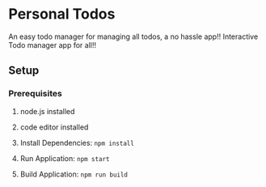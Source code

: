 # Personal Todos

An easy todo manager for managing all todos, a no hassle app!!
Interactive Todo manager app for all!!

## Setup

### Prerequisites

1. node.js installed
2. code editor installed

3. Install Dependencies: `npm install`
4. Run Application: `npm start`
5. Build Application: `npm run build`
